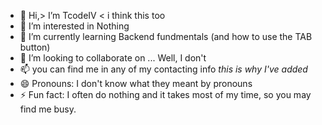 - 👋 Hi,> I’m TcodeIV < i think this too
- 👀 I’m interested in Nothing
- 🌱 I’m currently learning Backend fundmentals (and how to use the TAB button)
- 💞️ I’m looking to collaborate on ... Well, I don't
- 📫 you can find me in any of my contacting info *this is why I've added*
- 😄 Pronouns: I don't know what they meant by pronouns 
- ⚡ Fun fact: I often do nothing and it takes most of my time, so you may find me busy.

<!---
TcodeIV/TcodeIV is a ✨ special ✨ repository because its `README.md` (this file) appears on your GitHub profile.
You can click the Preview link to take a look at your changes.
--->
